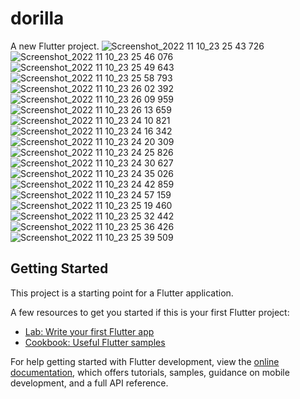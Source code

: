 # dorilla

A new Flutter project.
![Screenshot_2022 11 10_23 25 43 726](https://user-images.githubusercontent.com/62201710/201198909-fb9b5e09-101a-4682-8d56-549d12379dd6.png)
![Screenshot_2022 11 10_23 25 46 076](https://user-images.githubusercontent.com/62201710/201198922-90aaa8d8-7a2c-4634-9f6d-77af201ec817.png)
![Screenshot_2022 11 10_23 25 49 643](https://user-images.githubusercontent.com/62201710/201198924-1a2e007a-84fe-48ca-9d67-2bc288fa8571.png)
![Screenshot_2022 11 10_23 25 58 793](https://user-images.githubusercontent.com/62201710/201198928-7c602fdc-3a74-4ba8-9b1e-625ca3255655.png)
![Screenshot_2022 11 10_23 26 02 392](https://user-images.githubusercontent.com/62201710/201198930-d4e0a5f8-e067-4e80-94ee-902f8f64bcd7.png)
![Screenshot_2022 11 10_23 26 09 959](https://user-images.githubusercontent.com/62201710/201198934-d39b0dc6-7517-465f-9d2f-d2c9878dc17e.png)
![Screenshot_2022 11 10_23 26 13 659](https://user-images.githubusercontent.com/62201710/201198937-cc2136e5-9ada-44a7-b4b5-860891cb23c7.png)
![Screenshot_2022 11 10_23 24 10 821](https://user-images.githubusercontent.com/62201710/201198943-b4897605-2bfa-4d0f-825a-34fcf754fe6f.png)
![Screenshot_2022 11 10_23 24 16 342](https://user-images.githubusercontent.com/62201710/201198945-e2149696-aefd-4ff5-9353-3ceb19eea36f.png)
![Screenshot_2022 11 10_23 24 20 309](https://user-images.githubusercontent.com/62201710/201198949-b7f6e3f5-de95-4179-8aac-3de4a622bee7.png)
![Screenshot_2022 11 10_23 24 25 826](https://user-images.githubusercontent.com/62201710/201198950-adf7a40d-910d-4f9b-b5ce-7968a868bce0.png)
![Screenshot_2022 11 10_23 24 30 627](https://user-images.githubusercontent.com/62201710/201198951-89607acc-daae-4682-acf9-b063792f45f1.png)
![Screenshot_2022 11 10_23 24 35 026](https://user-images.githubusercontent.com/62201710/201198956-12ebb53e-4100-42f5-b635-138b4569ec5a.png)
![Screenshot_2022 11 10_23 24 42 859](https://user-images.githubusercontent.com/62201710/201198960-9ca40ffb-d351-49eb-b42f-9fa10ac409cf.png)
![Screenshot_2022 11 10_23 24 57 159](https://user-images.githubusercontent.com/62201710/201198964-d9b0f399-abe7-4ccf-9874-7cae9352f84c.png)
![Screenshot_2022 11 10_23 25 19 460](https://user-images.githubusercontent.com/62201710/201198967-28401be3-5b35-4ace-a0fa-f232f32d3789.png)
![Screenshot_2022 11 10_23 25 32 442](https://user-images.githubusercontent.com/62201710/201198971-fa7fa62c-a4e6-44f0-8321-b12a288f37a6.png)
![Screenshot_2022 11 10_23 25 36 426](https://user-images.githubusercontent.com/62201710/201198973-c73ffd0c-c88e-4a2b-aa8b-d3891fd73027.png)
![Screenshot_2022 11 10_23 25 39 509](https://user-images.githubusercontent.com/62201710/201198975-bd9fe2bd-a487-4e6b-b6ab-c6e4f7186bc9.png)



## Getting Started

This project is a starting point for a Flutter application.

A few resources to get you started if this is your first Flutter project:

- [Lab: Write your first Flutter app](https://docs.flutter.dev/get-started/codelab)
- [Cookbook: Useful Flutter samples](https://docs.flutter.dev/cookbook)

For help getting started with Flutter development, view the
[online documentation](https://docs.flutter.dev/), which offers tutorials,
samples, guidance on mobile development, and a full API reference.
